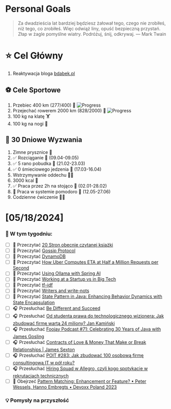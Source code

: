 
Personal Goals
==============
> Za dwadzieścia lat bardziej będziesz żałował tego, czego nie zrobiłeś, niż tego, co zrobiłeś. Więc odwiąż liny, opuść bezpieczną przystań. Złap w żagle pomyślne wiatry. Podróżuj, śnij, odkrywaj.
> — Mark Twain

# ⭐ Cel Główny
1. Reaktywacja bloga [bdabek.pl](https://www.bdabek.pl/)

## ⚽️ Cele Sportowe
1. Przebiec 400 km (277/400) 🏃 ![Progress](https://geps.dev/progress/69/)
2. Przejechać rowerem 2000 km (828/2000) 🚴 ![Progress](https://geps.dev/progress/41/)
3. 100 kg na klatę  🏋️
4. 100 kg na nogi 🦵

## 🎯 30 Dniowe Wyzwania
1. Zimne prysznice 🚿
2. ✅ Rozciąganie 🧘 (09.04-09.05)
3. ✅ 5 rano pobudka 🌅 (21.02-23.03)
4. ✅ 0 śmieciowego jedzenia 🍔 (17.03-16.04)
5. Wstrzymywanie oddechu 😮‍💨
6. 3000 kcal 🍌
7. ✅ Praca przez 2h na stojąco 🧍 (02.01-28.02)
8. 🚧 Praca w systemie pomodoro 🍅 (12.05-27.06)
9. Codzienne ćwiczenie 🏋️‍♂️

# [05/18/2024]
### 🚧 W tym tygodniu:
- [ ] 📗 Przeczytać [20 Stron obecnie czytanej książki](https://github.com/BartoszDabek/bdabek.pl/blob/master/miscellaneous/books.md)
- [ ] 📗 Przeczytać [Gossip Protocol](https://systemdesign.one/gossip-protocol/)
- [ ] 📗 Przeczytać [DynamoDB](https://www.hellointerview.com/learn/system-design/deep-dives/dynamodb)
- [ ] 📗 Przeczytać [How Uber Computes ETA at Half a Million Requests per Second](https://newsletter.systemdesign.one/p/uber-eta)
- [ ] 📗 Przeczytać [Using Ollama with Spring AI](https://piotrminkowski.com/2025/03/10/using-ollama-with-spring-ai/)
- [ ] 📗 Przeczytać [Working at a Startup vs in Big Tech](https://blog.pragmaticengineer.com/engguidebook-bonus-1/)
- [ ] 📗 Przeczytać [tf–idf](https://en.wikipedia.org/wiki/Tf%E2%80%93idf)
- [ ] 📗 Przeczytać [Writers and write-nots](https://www.paulgraham.com/writes.html)
- [ ] 📗 Przeczytać [State Pattern in Java: Enhancing Behavior Dynamics with State Encapsulation](https://java-design-patterns.com/patterns/state/)
- [ ] 🎧 Przesłuchać [Be Different and Succeed](https://effortlessenglishshow.com/be-different-and-succeed)
- [ ] 🎧 Przesłuchać [Od studenta prawa do technologicznego wizjonera: Jak zbudować firmę wartą 24 miliony? Jan Kamiński](https://youtu.be/heSE-sqzGao)
- [ ] 🎧 Przesłuchać [Foojay Podcast #71: Celebrating 30 Years of Java with James Gosling](https://foojay.io/today/foojay-podcast-71/)
- [ ] 🎧 Przesłuchać [Contracts of Love & Money That Make or Break Relationships | James Sexton](https://www.hubermanlab.com/episode/contracts-of-love-money-that-make-or-break-relationships-james-sexton)
- [ ] 🎧 Przesłuchać [POIT #283: Jak zbudować 100 osobową firmę consultingową IT w pół roku?](https://porozmawiajmyoit.pl/poit-283-jak-zbudowac-100-osobowa-firme-consultingowa-it-w-pol-roku/)
- [ ] 🎧 Przesłuchać [Hiring Squad w Allegro, czyli kogo spotykacie w rekrutacjach technicznych](https://podcast.allegro.tech/#hiring-squad-allegro)
- [ ] 🎥 Obejrzeć [Pattern Matching: Enhancement or Feature? • Peter Wessels, Hanno Embregts • Devoxx Poland 2023](https://youtu.be/p4HPfo3i5r8)

### 💡 Pomysły na przyszłość
